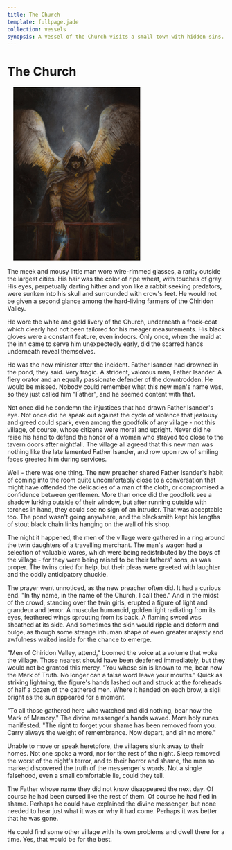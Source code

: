 ```yaml
---
title: The Church
template: fullpage.jade
collection: vessels
synopsis: A Vessel of the Church visits a small town with hidden sins.
---
```


# The Church

<img src="/assets/art/guardian_angel_by_ozakuya-d2ybq9w.jpg" alt="Guardian Angel by Ozakuya" title="Guardian Angel by Ozakuya" class="hide-from-small pull-right" width="293" height="400" style="margin-left: 1em;"/>

The meek and mousy little man wore wire-rimmed glasses, a rarity outside the largest cities.
His hair was the color of ripe wheat, with touches of gray.
His eyes, perpetually darting hither and yon like a rabbit seeking predators, were sunken into his skull and surrounded with crow's feet.
He would not be given a second glance among the hard-living farmers of the Chiridon Valley.

He wore the white and gold livery of the Church, underneath a frock-coat which clearly had not been tailored for his meager measurements.
His black gloves were a constant feature, even indoors.
Only once, when the maid at the inn came to serve him unexpectedly early, did the scarred hands underneath reveal themselves.

He was the new minister after the incident. Father Isander had drowned in the pond, they said. Very tragic.
A strident, valorous man, Father Isander. A fiery orator and an equally passionate defender of the downtrodden.
He would be missed. Nobody could remember what this new man's name was, so they just called him "Father", and he seemed content with that.

Not once did he condemn the injustices that had drawn Father Isander's eye.
Not once did he speak out against the cycle of violence that jealousy and greed could spark, even among the goodfolk
of any village - not this village, of course, whose citizens were moral and upright.
Never did he raise his hand to defend the honor of a woman who strayed too close to the tavern doors after nightfall.
The village all agreed that this new man was nothing like the late lamented Father Isander,
and row upon row of smiling faces greeted him during services.

Well - there was one thing.
The new preacher shared Father Isander's habit of coming into the room quite uncomfortably close to a conversation
that might have offended the delicacies of a man of the cloth, or compromised a confidence between gentlemen.
More than once did the goodfolk see a shadow lurking outside of their window, but after running outside with torches in hand,
they could see no sign of an intruder. That was acceptable too.
The pond wasn't going anywhere, and the blacksmith kept his lengths of stout black chain links hanging on the wall of his shop.

The night it happened, the men of the village were gathered in a ring around the twin daughters of a travelling merchant.
The man's wagon had a selection of valuable wares, which were being redistributed by the boys of the village - for they were being raised
to be their fathers' sons, as was proper.
The twins cried for help, but their pleas were greeted with laughter and the oddly anticipatory chuckle.

The prayer went unnoticed, as the new preacher often did. It had a curious end. "In thy name, in the name of the Church, I call thee."
And in the midst of the crowd, standing over the twin girls, erupted a figure of light and grandeur and terror.
A muscular humanoid, golden light radiating from its eyes, feathered wings sprouting from its back.
A flaming sword was sheathed at its side.
And sometimes the skin would ripple and deform and bulge, as though some strange inhuman shape of even greater majesty and awfulness
waited inside for the chance to emerge.

"Men of Chiridon Valley, attend," boomed the voice at a volume that woke the village.
Those nearest should have been deafened immediately, but they would not be granted this mercy.
"You whose sin is known to me, bear now the Mark of Truth. No longer can a false word leave your mouths."
Quick as striking lightning, the figure's hands lashed out and struck at the foreheads of half a dozen of the gathered men.
Where it handed on each brow, a sigil bright as the sun appeared for a moment.

"To all those gathered here who watched and did nothing, bear now the Mark of Memory."
The divine messenger's hands waved. More holy runes manifested.
"The right to forget your shame has been removed from you.
Carry always the weight of remembrance. Now depart, and sin no more."

Unable to move or speak heretofore, the villagers slunk away to their homes.
Not one spoke a word, nor for the rest of the night. Sleep removed the worst of the night's terror,
and to their horror and shame, the men so marked discovered the truth of the messenger's words.
Not a single falsehood, even a small comfortable lie, could they tell.

The Father whose name they did not know disappeared the next day.
Of course he had been cursed like the rest of them. Of course he had fled in shame.
Perhaps he could have explained the divine messenger, but none needed to hear just what it was or why it had come.
Perhaps it was better that he was gone.

He could find some other village with its own problems and dwell there for a time.
Yes, that would be for the best.
